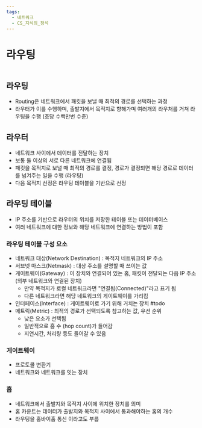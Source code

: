 ```yaml
---
tags:
  - 네트워크
  - CS_지식의_정석
---
```

# 라우팅

```table-of-contents
```

##  라우팅

- Routing은 네트워크에서 패킷을 보낼 때 최적의 경로를 선택하는 과정
- 라우터가 이를 수행하며, 출발지에서 목적지로 향해가며 여러개의 라우처를 거쳐 라우팅을 수행 (초당 수백만번 수준)

## 라우터

- 네트워크 사이에서 데이터를 전달하는 장치
- 보통 둘 이상의 서로 다른 네트워크에 연결됨
- 패킷을 목적지로 보낼 때 최적의 경로를 결정, 경로가 결정되면 해당 경로로 데이터를 넘겨주는 일을 수행 (라우팅)
- 다음 목적지 선정은 라우팅 테이블을 기반으로 선정


## 라우팅 테이블

- IP 주소를 기반으로 라우터의 위치를 저장한 테이블 또는 데이터베이스
- 여러 네트워크에 대한 정보와 해당 네트워크에 연결하는 방법이 포함

### 라우팅 테이블 구성 요소

- 네트워크 대상(Network Destination) : 목적지 네트워크의 IP 주소
- 서브넷 마스크(Netmask) : 대상 주소를 설명할 때 쓰이는 값
- 게이트웨이(Gateway) : 이 장치와 연결되어 있는 홉, 패킷이 전달되는 다음 IP 주소(외부 네트워크와 연결된 장치)
	- 만약 목적지가 로컬 네트워크라면 "연결됨(Connected)"라고 표기 됨
	- 다른 네트워크라면 해당 네트워크의 게이트웨이를 가리킴
- 인터페이스(Interface) : 게이트웨이로 가기 위해 거치는 장치 #todo
- 메트릭(Metric) : 최적의 경로가 선택되도록 참고하는 값, 우선 순위
	- 낮은 요소가 선택됨
	- 일반적으로 홉 수 (hop count)가 들어감
	- 지연시간, 처리량 등도 들어갈 수 있음

### 게이트웨이

- 프로토콜 변환기
- 네트워크와 네트워크를 잇는 장치

### 홉

- 네트워크에서 출발지와 목적지 사이에 위치한 장치를 의미
- 홉 카운트는 데이터가 출발지와 목적지 사이에서 통과해야하는 홉의 개수
- 라우팅을 홉바이홉 통신 이라고도 부름
